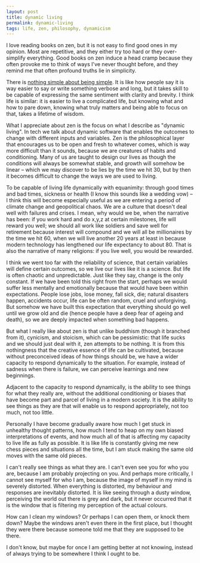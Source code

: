 ```yaml
---
layout: post
title: dynamic living
permalink: dynamic-living
tags: life, zen, philosophy, dynamicism
---
```

I love reading books on zen, but it is not easy to find good ones in my opinion. Most are repetitive, and they either try too hard or they over-simplify everything. Good books on zen induce a head cramp because they often provoke me to think of ways I've never thought before, and they remind me that often profound truths lie in simplicity. 

There is [nothing simple about being simple](http://journal.winnielim.org/there-is-nothing-simple-about-being-simple). It is like how people say it is way easier to say or write something verbose and long, but it takes skill to be capable of expressing the same sentiment with clarity and brevity. I think life is similar: it is easier to live a complicated life, but knowing what and how to pare down, knowing what truly matters and being able to focus on that, takes a lifetime of wisdom. 

What I appreciate about zen is the focus on what I describe as "dynamic living". In tech we talk about dynamic software that enables the outcomes to change with different inputs and variables. Zen is the philosophical layer that encourages us to be open and fresh to whatever comes, which is way more difficult than it sounds, because we are creatures of habits and conditioning. Many of us are taught to design our lives as though the conditions will always be somewhat stable, and growth will somehow be linear – which we may discover to be lies by the time we hit 30, but by then it becomes difficult to change the ways we are used to living. 

To be capable of living life dynamically with equanimity: through good times and bad times, sickness or health (I know this sounds like a wedding vow) – I think this will become especially useful as we are entering a period of climate change and geopolitical chaos. We are a culture that doesn't deal well with failures and crises. I mean, why would we be, when the narrative has been: if you work hard and do x,y,z at certain milestones, life will reward you well; we should all work like soldiers and save well for retirement because interest will compound and we will all be millionaires by the time we hit 60, when we will live another 20 years at least in because modern technology has lengthened our life expectancy to about 80. That is also the narrative of many religions: if you live well, you would be rewarded. 

I think we went too far with the reliability of science, that certain variables will define certain outcomes, so we live our lives like it is a science. But life is often chaotic and unpredictable. Just like they say, change is the only constant. If we have been told this right from the start, perhaps we would suffer less mentally and emotionally because that would have been within expectations. People lose jobs, lose money, fall sick, die; natural disasters happen, accidents occur, life can be often random, cruel and unforgiving. But somehow we have built this expectation that everything should go well until we grow old and die (hence people have a deep fear of ageing and death), so we are deeply impacted when something bad happens.

But what I really like about zen is that unlike buddhism (though it branched from it), cynicism, and stoicism, which can be pessimistic: that life sucks and we should just deal with it, zen attempts to be nothing. It is from this nothingness that the creative essence of life can be cultivated, because without preconceived ideas of how things should be, we have a wider capacity to respond dynamically to the situation. For example, instead of sadness when there is failure, we can perceive learnings and new beginnings.

Adjacent to the capacity to respond dynamically, is the ability to see things for what they really are, without the additional conditioning or biases that have become part and parcel of living in a modern society. It is the ability to see things as they are that will enable us to respond appropriately, not too much, not too little.

Personally I have become gradually aware how much I get stuck in unhealthy thought patterns, how much I tend to heap on my own biased interpretations of events, and how much all of that is affecting my capacity to live life as fully as possible. It is like life is constantly giving me new chess pieces and situations all the time, but I am stuck making the same old moves with the same old pieces.

I can't really see things as what they are. I can't even see you for who you are, because I am probably projecting on you. And perhaps more critically, I cannot see myself for who I am, because the image of myself in my mind is severely distorted. When everything is distorted, my behaviour and responses are inevitably distorted. It is like seeing through a dusty window, perceiving the world out there is grey and dark, but it never occurred that it is the window that is filtering my perception of the actual colours.

How can I clean my windows? Or perhaps I can open them, or knock them down? Maybe the windows aren't even there in the first place, but I thought they were there because someone told me that they are supposed to be there. 

I don't know, but maybe for once I am getting better at not knowing, instead of always trying to be somewhere I think I ought to be.